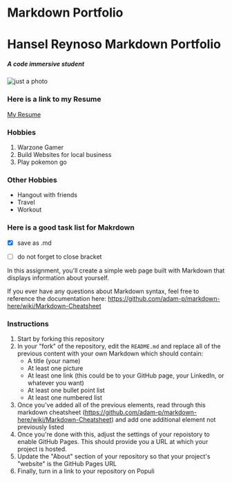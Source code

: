 # Markdown Portfolio

# Hansel Reynoso Markdown Portfolio 

##### A code immersive student

![just a photo](https://avatars.githubusercontent.com/u/18405518?v=4)


### Here is a link to my Resume 
[My Resume](https://www.HanselReynoso.com)

### Hobbies
1. Warzone Gamer
2. Build Websites for local business 
3. Play pokemon go 

### Other Hobbies 
- Hangout with friends
- Travel 
- Workout

### Here is a good task list for Makrdown 
- [x] save as .md
- [ ] do not forget to close bracket 



















In this assignment, you'll create a simple web page built with Markdown that displays information about yourself.

If you ever have any questions about Markdown syntax, feel free to reference the documentation here: https://github.com/adam-p/markdown-here/wiki/Markdown-Cheatsheet

### Instructions

1. Start by forking this repository
1. In your "fork" of the repository, edit the `README.md` and replace all of the previous content with your own Markdown which should contain:
    * A title (your name)
    * At least one picture
    * At least one link (this could be to your GitHub page, your LinkedIn, or whatever you want)
    * At least one bullet point list
    * At least one numbered list
1. Once you've added all of the previous elements, read through this markdown cheatsheet (https://github.com/adam-p/markdown-here/wiki/Markdown-Cheatsheet) and add one additional element not previously listed
1. Once you're done with this, adjust the settings of your repoistory to enable GitHub Pages. This should provide you a URL at which your project is hosted.
2. Update the "About" section of your repository so that your project's "website" is the GitHub Pages URL
3. Finally, turn in a link to your repository on Populi
